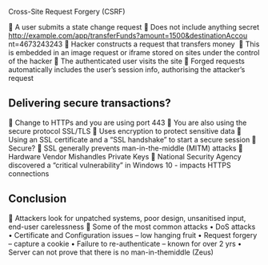 Cross-Site Request Forgery (CSRF)

 A user submits a state change request
 Does not include anything secret
http://example.com/app/transferFunds?amount=1500&destinationAccou
nt=4673243243
 Hacker constructs a request that transfers money
<img src=
"http://example.com/app/transferFunds?amount=1500&destinationAc
count=attackersAcct#" width="0" height="0" />
 This is embedded in an image request or iframe stored on sites under
the control of the hacker
 The authenticated user visits the site
 Forged requests automatically includes the user’s session info,
authorising the attacker’s request

## Delivering secure transactions?
 Change to HTTPs and you are using port 443
 You are also using the secure protocol SSL/TLS
 Uses encryption to protect sensitive data
 Using an SSL certificate and a “SSL handshake” to start a
secure session
 Secure?
 SSL generally prevents man-in-the-middle (MITM) attacks
 Hardware Vendor Mishandles Private Keys
 National Security Agency discovered a “critical vulnerability”
in Windows 10 - impacts HTTPS connections

## Conclusion
 Attackers look for unpatched systems, poor
design, unsanitised input, end-user carelessness
 Some of the most common attacks
• DoS attacks
• Certificate and Configuration issues – low hanging
fruit
• Request forgery – capture a cookie
• Failure to re-authenticate – known for over 2 yrs
• Server can not prove that there is no man-in-themiddle (Zeus)